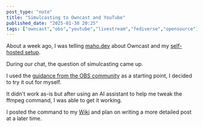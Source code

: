 ```yaml
---
post_type: "note" 
title: "Simulcasting to Owncast and YouTube"
published_date: "2025-01-30 20:25"
tags: ["owncast","obs","youtube","livestream","fediverse","opensource"]
---
```


About a week ago, I was telling [maho.dev](https://maho.dev/) about Owncast and my [self-hosted setup](/posts/deploy-owncast-azure). 

During our chat, the question of simulcasting came up. 

I used the [guidance from the OBS community](https://obsproject.com/forum/resources/obs-studio-stream-to-multiple-platforms-or-channels-at-once.932/) as a starting point, I decided to try it out for myself. 

It didn't work as-is but after using an AI assistant to help me tweak the ffmpeg command, I was able to get it working.

I posted the command to my [Wiki](/wiki/owncast.md) and plan on writing a more detailed post at a later time. 